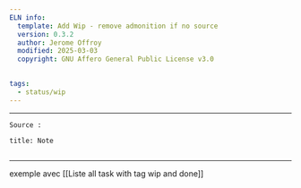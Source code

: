 ```yaml
---
ELN info:
  template: Add Wip - remove admonition if no source
  version: 0.3.2
  author: Jerome Offroy
  modified: 2025-03-03
  copyright: GNU Affero General Public License v3.0
  

tags:
  - status/wip
---
```


---

 
````ad-tip
Source : 

````

````ad-note
title: Note
 

````

---
exemple avec [[Liste all task with tag wip and done]]

